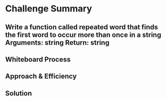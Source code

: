 # Challenge Summary
<!-- Description of the challenge -->

## Write a function called repeated word that finds the first word to occur more than once in a string Arguments: string Return: string
## Whiteboard Process
<!-- Embedded whiteboard image -->

## Approach & Efficiency
<!-- What approach did you take? Why? What is the Big O space/time for this approach? -->

## Solution
<!-- Show how to run your code, and examples of it in action -->
